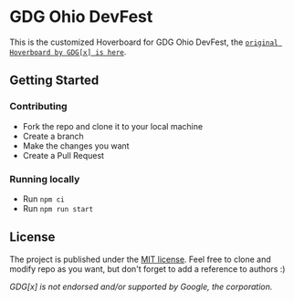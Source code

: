 # GDG Ohio DevFest

This is the customized Hoverboard for GDG Ohio DevFest, the [`original Hoverboard by GDG[x] is here`](https://github.com/gdg-x/hoverboard/).

## Getting Started

### Contributing

- Fork the repo and clone it to your local machine
- Create a branch
- Make the changes you want
- Create a Pull Request

### Running locally

- Run `npm ci`
- Run `npm run start`

## License

The project is published under the [MIT license](/LICENSE.md).
Feel free to clone and modify repo as you want, but don't forget to add a reference to authors :)

_GDG[x] is not endorsed and/or supported by Google, the corporation._
